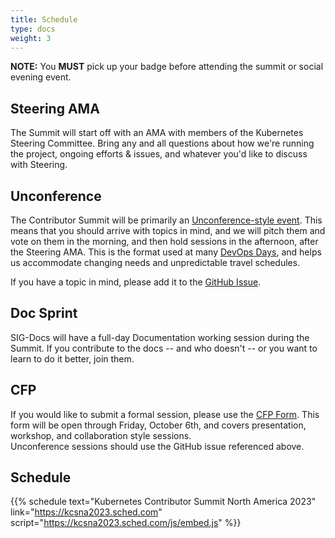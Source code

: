 ```yaml
---
title: Schedule
type: docs
weight: 3
---
```


**NOTE:** You **MUST** pick up your badge before attending the summit or social evening event.

## Steering AMA

The Summit will start off with an AMA with members of the Kubernetes Steering
Committee.  Bring any and all questions about how we're running the project,
ongoing efforts & issues, and whatever you'd like to discuss with Steering.

## Unconference

The Contributor Summit will be primarily an [Unconference-style event](https://blog.crisp.se/2016/08/30/henrikkniberg/what-is-an-unconference).  This means that
you should arrive with topics in mind, and we will pitch them and vote on them
in the morning, and then hold sessions in the afternoon, after the Steering AMA.
This is the format used at many [DevOps Days](https://devopsdays.org/open-space-format/), and helps us accommodate changing 
needs and unpredictable travel schedules.

If you have a topic in mind, please add it to the [GitHub Issue](https://github.com/kubernetes/community/issues/7157).

## Doc Sprint

SIG-Docs will have a full-day Documentation working session during the Summit.
If you contribute to the docs -- and who doesn't -- or you want to learn to
do it better, join them.

## CFP
If you would like to submit a formal session, please use the [CFP Form](https://docs.google.com/forms/d/1z7TnjixN9fiuQulF-EU9rw7_U9I-I8HNOv28IAFsHZc/viewform).
This form will be open through Friday, October 6th, and covers presentation, workshop, and collaboration style sessions.  
Unconference sessions should use the GitHub issue referenced above.

## Schedule

{{% schedule
  text="Kubernetes Contributor Summit North America 2023"
  link="https://kcsna2023.sched.com"
  script="https://kcsna2023.sched.com/js/embed.js"
%}}
